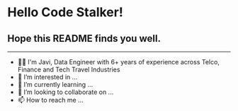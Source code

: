 # Hello Code Stalker! 
## Hope this README finds you well. 
_______________
- 👷‍♂️ I'm Javi, Data Engineer with 6+ years of experience across Telco, Finance and Tech Travel Industries
- 👀 I’m interested in ...
- 🌱 I’m currently learning ...
- 💞️ I’m looking to collaborate on ...
- 📫 How to reach me ...

<!---
itsgalarza/itsgalarza is a ✨ special ✨ repository because its `README.md` (this file) appears on your GitHub profile.
You can click the Preview link to take a look at your changes.
--->
